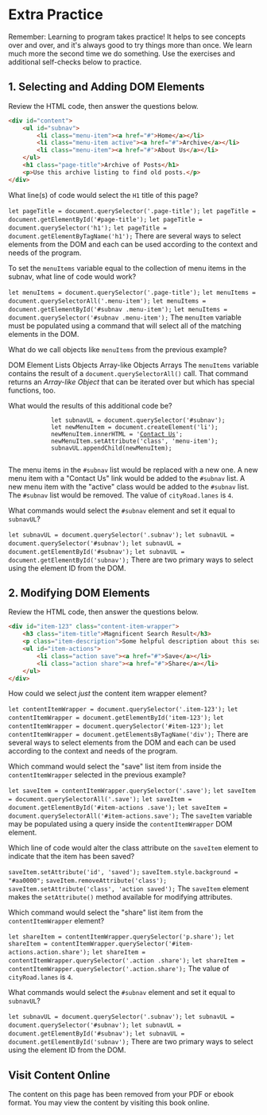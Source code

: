 # Extra Practice

Remember: Learning to program takes practice! It helps to see concepts over and over, and it's always good to try things more than once. We learn much more the second time we do something. Use the exercises and additional self-checks below to practice.


## 1. Selecting and Adding DOM Elements
Review the HTML code, then answer the questions below.

```html
<div id="content">
    <ul id="subnav">
        <li class="menu-item"><a href="#">Home</a></li>
        <li class="menu-item active"><a href="#">Archive</a></li>
        <li class="menu-item"><a href="#">About Us</a></li>
    </ul>
    <h1 class="page-title">Archive of Posts</h1>
    <p>Use this archive listing to find old posts.</p>
</div>  
```
<quiz name="">
    <question multiple>
        <p>What line(s) of code would select the <code>H1</code> title of this page?</p>
        <answer correct><code>let pageTitle = document.querySelector('.page-title');</code></answer>
        <answer><code>let pageTitle = document.getElementById('#page-title');</code></answer>
        <answer correct><code>let pageTitle = document.querySelector('h1');</code></answer>
        <answer correct><code>let pageTitle = document.getElementByTagName('h1');</code></answer>
        <explanation>There are several ways to select elements from the DOM and each can be used according to the context and needs of the program.</explanation>
    </question>
    <question>
        <p>To set the <code>menuItems</code> variable equal to the collection of menu items in the subnav, what line of code would work?</p>
        <answer><code>let menuItems = document.querySelector('.page-title');</code></answer>
        <answer correct><code>let menuItems = document.querySelectorAll('.menu-item');</code></answer>
        <answer><code>let menuItems = document.getElementById('#subnav .menu-item');</code></answer>
        <answer ><code>let menuItems = document.querySelector('#subnav .menu-item');</code></answer>
        <explanation>The <code>menuItem</code> variable must be populated using a command that will select all of the matching elements in the DOM.</explanation>
    </question>
    <question>
        <p>What do we call objects like <code>menuItems</code> from the previous example?</p>
        <answer>DOM Element Lists</answer>
        <answer>Objects</answer>
        <answer correct>Array-like Objects</answer>
        <answer>Arrays</answer>
        <explanation>The <code>menuItems</code> variable contains the result of a <code>document.querySelectorAll()</code> call. That command returns an <i>Array-like Object</i> that can be iterated over but which has special functions, too.</explanation>
    </question>
    <question>
        <p>
            What would the results of this additional code be?<br>
            <code>
            let subnavUL = document.querySelector('#subnav');
            let newMenuItem = document.createElement('li');
            newMenuItem.innerHTML = '<a href="#">Contact Us</a>';
            newMenuItem.setAttribute('class', 'menu-item');
            subnavUL.appendChild(newMenuItem);
            </code>
        </p>
        <answer>The menu items in the <code>#subnav</code> list would be replaced with a new one.</answer>
        <answer correct>A new menu item with a "Contact Us" link would be added to the <code>#subnav</code> list.</answer>
        <answer>A new menu item with the "active" class would be added to the <code>#subnav</code> list.</answer>
        <answer>The <code>#subnav</code> list would be removed.</answer>
        <explanation>The value of <code>cityRoad.lanes</code> is <code>4</code>.</explanation>
    </question>
    <question multiple>
        <p>What commands would select the <code>#subnav</code> element and set it equal to <code>subnavUL</code>?</p>
        <answer><code>let subnavUL = document.querySelector('.subnav');</code></answer>
        <answer correct><code>let subnavUL = document.querySelector('#subnav');</code></answer>
        <answer><code>let subnavUL = document.getElementById('#subnav');</code></answer>
        <answer correct><code>let subnavUL = document.getElementById('subnav');</code></answer>
        <explanation>There are two primary ways to select using the element ID from the DOM.</explanation>
    </question>
</quiz>


## 2. Modifying DOM Elements
Review the HTML code, then answer the questions below.

```html
<div id="item-123" class="content-item-wrapper">
    <h3 class="item-title">Magnificent Search Result</h3>
    <p class="item-description">Some helpful description about this search result.</p>
    <ul id="item-actions">
        <li class="action save"><a href="#">Save</a></li>
        <li class="action share"><a href="#">Share</a></li>
    </ul>
</div>  
```

<quiz name="">
    <question multiple>
        <p>How could we select <i>just</i> the content item wrapper element?</p>
        <answer><code>let contentItemWrapper = document.querySelector('.item-123');</code></answer>
        <answer correct><code>let contentItemWrapper = document.getElementById('item-123');</code></answer>
        <answer correct><code>let contentItemWrapper = document.querySelector('#item-123');</code></answer>
        <answer><code>let contentItemWrapper = document.getElementsByTagName('div');</code></answer>
        <explanation>There are several ways to select elements from the DOM and each can be used according to the context and needs of the program.</explanation>
    </question>
    <question>
        <p>Which command would select the "save" list item from inside the <code>contentItemWrapper</code> selected in the previous example?</p>
        <answer correct><code>let saveItem = contentItemWrapper.querySelector('.save');</code></answer>
        <answer><code>let saveItem = document.querySelectorAll('.save');</code></answer>
        <answer><code>let saveItem = document.getElementById('#item-actions .save');</code></answer>
        <answer ><code>let saveItem = document.querySelectorAll('#item-actions.save');</code></answer>
        <explanation>The <code>saveItem</code> variable may be populated using a query inside the <code>contentItemWrapper</code> DOM element.</explanation>
    </question>
    <question>
        <p>Which line of code would alter the class attribute on the <code>saveItem</code> element to indicate that the item has been saved?</p>
        <answer><code>saveItem.setAttribute('id', 'saved');</code></answer>
        <answer><code>saveItem.style.background = "#aa0000";</code></answer>
        <answer><code>saveItem.removeAttribute('class');</code></answer>
        <answer correct><code>saveItem.setAttribute('class', 'action saved');</code></answer>
        <explanation>The <code>saveItem</code> element makes the <code>setAttribute()</code> method available for modifying attributes.</explanation>
    </question>
    <question>
        <p>Which command would select the "share" list item from the <code>contentItemWrapper</code> element?</p>
        <answer><code>let shareItem = contentItemWrapper.querySelector('p.share');</code></answer>
        <answer><code>let shareItem = contentItemWrapper.querySelector('#item-actions.action.share');</code></answer>
        <answer><code>let shareItem = contentItemWrapper.querySelector('.action .share');</code></answer>
        <answer correct><code>let shareItem = contentItemWrapper.querySelector('.action.share');</code></answer>
        <explanation>The value of <code>cityRoad.lanes</code> is <code>4</code>.</explanation>
    </question>
    <question multiple>
        <p>What commands would select the <code>#subnav</code> element and set it equal to <code>subnavUL</code>?</p>
        <answer><code>let subnavUL = document.querySelector('.subnav');</code></answer>
        <answer correct><code>let subnavUL = document.querySelector('#subnav');</code></answer>
        <answer><code>let subnavUL = document.getElementById('#subnav');</code></answer>
        <answer correct><code>let subnavUL = document.getElementById('subnav');</code></answer>
        <explanation>There are two primary ways to select using the element ID from the DOM.</explanation>
    </question>
</quiz>


















<div class="no-quiz">
     <h2>Visit Content Online</h2>
     <p> 
         The content on this page has been removed from your PDF 
         or ebook format. You may view the content by visiting
         this book online.
     </p>
</div>
